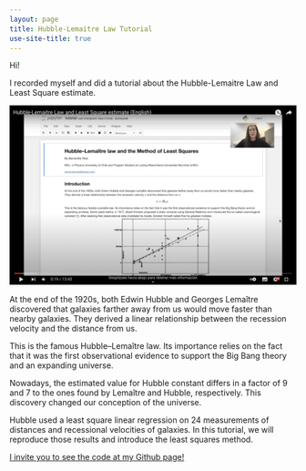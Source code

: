 ```yaml
---
layout: page
title: Hubble-Lemaitre Law Tutorial
use-site-title: true
---
```


Hi!

I recorded myself and did a tutorial about the Hubble-Lemaitre Law and Least Square estimate.

[![Youtube Link](img/youtube_Hubble_english.png)](https://www.youtube.com/watch?v=A1EIhHgserE)


At the end of the 1920s, both Edwin Hubble and Georges Lemaître discovered that galaxies farther away from us would move faster than nearby galaxies. They derived a linear relationship between the recession velocity and the distance from us.

This is the famous Hubble–Lemaître law. Its importance relies on the fact that it was the first observational evidence to support the Big Bang theory and an expanding universe.

Nowadays, the estimated value for Hubble constant differs in a factor of 9 and 7 to the ones found by Lemaître and Hubble, respectively. This discovery changed our conception of the universe.

Hubble used a least square linear regression on 24 measurements of distances and recessional velocities of galaxies. In this tutorial, we will reproduce those results and introduce the least squares method.

[I invite you to see the code at my Github page!](https://github.com/bernarditaried/Hubble-Lemaitre-Law)
